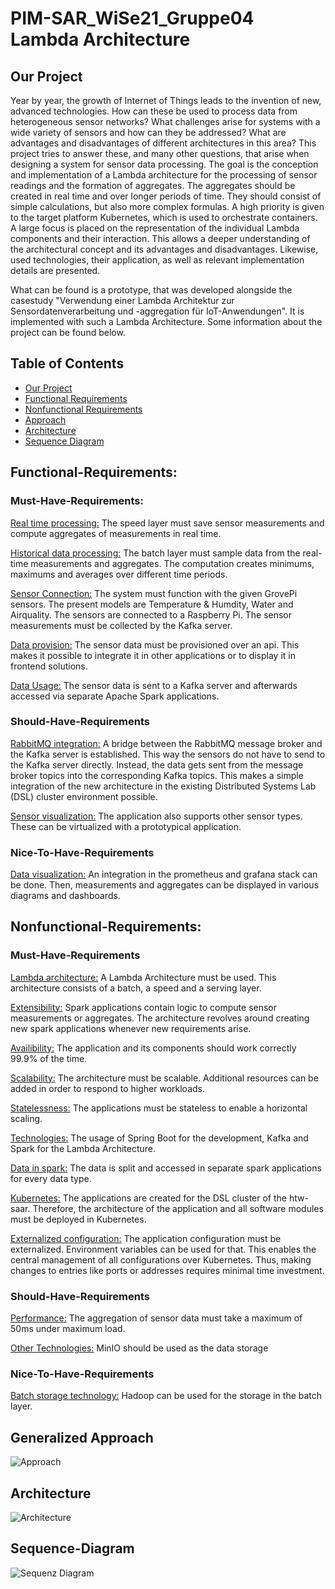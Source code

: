 # PIM-SAR_WiSe21_Gruppe04 Lambda Architecture 
## Our Project
Year by year, the growth of Internet of Things leads to the invention of new, advanced technologies. How can these be used to process data from heterogeneous sensor networks? What challenges arise for systems with a wide variety of sensors and how can they be addressed? What are advantages and disadvantages of different architectures in this area?
This project tries to answer these, and many other questions, that arise when designing a system for sensor data processing.
The goal is the conception and implementation of a Lambda architecture for the processing of sensor readings and the formation of aggregates. The aggregates should be created in real time and over longer periods of time. 
They should consist of simple calculations, but also more complex formulas. A high priority is given to the target platform Kubernetes, which is used to orchestrate containers. 
A large focus is placed on the representation of the individual Lambda components and their interaction. This allows a deeper understanding of the architectural concept and its advantages and disadvantages.
Likewise, used technologies, their application, as well as relevant implementation details are presented.

What can be found is a prototype, that was developed alongside the casestudy "Verwendung einer Lambda Architektur zur Sensordatenverarbeitung und -aggregation für IoT-Anwendungen". It is implemented with such a Lambda Architecture. Some information about the project can be found below.

## Table of Contents
- [Our Project](#our-project)
- [Functional Requirements](#functional-requirements)
- [Nonfunctional Requirements](#nonfunctional-requirements)
- [Approach](#Generalized-Approach)
- [Architecture](#architecture)
- [Sequence Diagram](#sequence-diagram)


## Functional-Requirements: 
### Must-Have-Requirements:
<ins>Real time processing:</ins> The speed layer must save sensor measurements and compute aggregates of measurements in real time.

<ins>Historical data processing:</ins> The batch layer must sample data from the real-time measurements and aggregates. The computation creates minimums, maximums and averages over different time periods.

<ins>Sensor Connection:</ins> The system must function with the given GrovePi sensors. The present models are Temperature & Humdity, Water and Airquality. The sensors are connected to a Raspberry Pi. The sensor measurements must be collected by the Kafka server.

<ins>Data provision:</ins> The sensor data must be provisioned over an api. This makes it possible to integrate it in other applications or to display it in frontend solutions.

<ins>Data Usage:</ins> The sensor data is sent to a Kafka server and afterwards accessed via separate Apache Spark applications.

### Should-Have-Requirements

<ins>RabbitMQ integration:</ins> A bridge between the RabbitMQ message broker and the Kafka server is established. This way the sensors do not have to send to the Kafka server directly. Instead, the data gets sent from the message broker topics into the corresponding Kafka topics. This makes a simple integration of the new architecture in the existing Distributed Systems Lab (DSL) cluster environment possible.

<ins>Sensor visualization:</ins> The application also supports other sensor types. These can be virtualized with a prototypical application.

### Nice-To-Have-Requirements

<ins>Data visualization:</ins> An integration in the prometheus and grafana stack can be done. Then, measurements and aggregates can be displayed in various diagrams and dashboards.

## Nonfunctional-Requirements:
### Must-Have-Requirements
<ins>Lambda architecture:</ins> A Lambda Architecture must be used. This architecture consists of a batch, a speed and a serving layer.

<ins>Extensibility:</ins> Spark applications contain logic to compute sensor measurements or aggregates. The architecture revolves around creating new spark applications whenever new requirements arise.

<ins>Availibility:</ins> The application and its components should work correctly 99.9% of the time.

<ins>Scalability:</ins> The architecture must be scalable. Additional resources can be added in order to respond to higher workloads.

<ins>Statelessness:</ins> The applications must be stateless to enable a horizontal scaling.

<ins>Technologies:</ins> The usage of Spring Boot for the development, Kafka and Spark for the Lambda Architecture.

<ins>Data in spark:</ins> The data is split and accessed in separate spark applications for every data type.

<ins>Kubernetes:</ins> The applications are created for the DSL cluster of the htw-saar. Therefore, the architecture of the application and all software modules must be deployed in Kubernetes.

<ins>Externalized configuration:</ins> The application configuration must be externalized. Environment variables can be used for that. This enables the central management of all configurations over Kubernetes. Thus, making changes to entries like ports or addresses requires minimal time investment.

### Should-Have-Requirements
<ins>Performance:</ins> The aggregation of sensor data must take a maximum of 50ms under maximum load.

<ins>Other Technologies:</ins> MinIO should be used as the data storage

### Nice-To-Have-Requirements
<ins>Batch storage technology:</ins> Hadoop can be used for the storage in the batch layer.

## Generalized Approach
![Approach](https://i.imgur.com/odZokS9.png)

## Architecture
![Architecture](https://i.imgur.com/GzzAQj0.png)

## Sequence-Diagram
![Sequenz Diagram](https://i.imgur.com/pjPTn5w.png)
